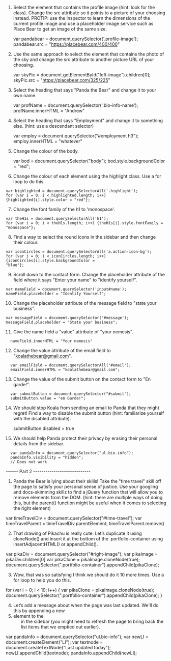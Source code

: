 
1.    Select the element that contains the profile image (hint: look for the class). Change the src attribute so it points to a picture of your choosing instead.
      PROTIP: use the inspector to learn the dimensions of the current profile image and use a placeholder image service such as Place Bear to get an image of the same size.

      var pandabear = document.querySelector('.profile-image');
      pandabear.src = "https://placebear.com/400/400"

2.    Use the same approach to select the element that contains the photo of the sky and change the src attribute to another picture URL of your choosing.

      var skyPic = document.getElementById("left-image").children[0];
      skyPic.src = "https://placebear.com/325/225"


3.    Select the heading that says "Panda the Bear" and change it to your own name.

      var profName = document.querySelector('.bio-info-name');
      profName.innerHTML = "Andrew"

4.    Select the heading that says "Employment" and change it to something else. (hint: use a descendant selector)

      var employ = document.querySelector("#employment h3");
      employ.innerHTML = "whatever"      

5.    Change the colour of the body.

      var bod = document.querySelector("body");
      bod.style.backgroundColor = "red";

6.    Change the colour of each element using the highlight class. Use a for loop to do this.

    var highlighted = document.querySelectorAll('.highlight');
    for (var i = 0; i < highlighted.length; i++) {highlighted[i].style.color = "red"};

7.    Change the font family of the h1 to 'monospace'.

    var theH1s = document.querySelectorAll('h1');
    for (var i = 0; i < theH1s.length; i++) {theH1s[i].style.fontFamily =
    "monospace"};

8.    Find a way to select the round icons in the sidebar and then change their colour.

    var iconCircles = document.querySelectorAll('a.action-icon-bg');
    for (var i = 0; i < iconCircles.length; i++) {iconCircles[i].style.backgroundColor =
    "blue"};

9.    Scroll down to the contact form. Change the placeholder attribute of the field where it says "Enter your name" to "identify yourself".

    var nameField = document.querySelector('input#name');
    nameField.placeholder = "Identify Yourself";

10.    Change the placeholder attribute of the message field to "state your business".

    var messageField = document.querySelector('#message');
    messageField.placeholder = "State your business";


11.    Give the name field a "value" attribute of "your nemesis".

      nameField.innerHTML = "Your nemesis"

12.    Change the value attribute of the email field to "koalathebear@gmail.com".

      var emailField = document.querySelectorAll('#email');
      emailField.innerHTML = "koalathebear@gmail.com";


13.    Change the value of the submit button on the contact form to "En garde!".

      var submitButton = document.querySelector("#submit");
      submitButton.value = "en Garde!";

14.    We should stop Koala from sending an email to Panda that they might regret! Find a way to disable the submit button (hint: familiarize yourself with the
       disabled  attribute).

       submitButton.disabled = true

15.    We should help Panda protect their privacy by erasing their personal details from the sidebar.

      var pandaInfo = document.querySelector("ul.bio-info");
      pandaInfo.visibility = "hidden";
      // Does not work

------ Part 2 ----------------------------

1. Panda the Bear is lying about their skills! Take the "time travel" skill off the page to satisfy your personal sense of justice. Use your googling and docs-skimming skillz to find a jQuery function that will allow you to remove elements from the DOM. (hint: there are multiple ways of doing this, but the parent() function might be useful when it comes to selecting the right element)

  var timeTravelDiv = document.querySelector("#time-travel");
  var timeTravelParent = timeTravelDiv.parentElement;
  timeTravelParent.remove()

2. That drawing of Pikachu is really cute. Let’s duplicate it using cloneNode() and insert it at the bottom of the .portfolio-container using insertAdjacentHTML() or appendChild().

  var pikaDiv = document.querySelector("#right-image");
  var pikaImage = pikaDiv.children[0]
  var pikaClone = pikaImage.cloneNode(true);
  document.querySelector(".portfolio-container").appendChild(pikaClone);

3. Wow, that was so satisfying I think we should do it 10 more times. Use a for loop to help you do this.

for (var i = 0; i < 10; i++) {
 var pikaClone = pikaImage.cloneNode(true);
 document.querySelector(".portfolio-container").appendChild(pikaClone);
}

4. Let’s add a message about when the page was last updated. We'll do this by appending a new <li> element to the <ul> in the sidebar (you might need to refresh the page to bring back the list items that we emptied out earlier).

var pandaInfo = document.querySelector("ul.bio-info");
var newLI = document.createElement("LI");
var textnode = document.createTextNode("Last updated today");
newLI.appendChild(textnode);
pandaInfo.appendChild(newLI);
